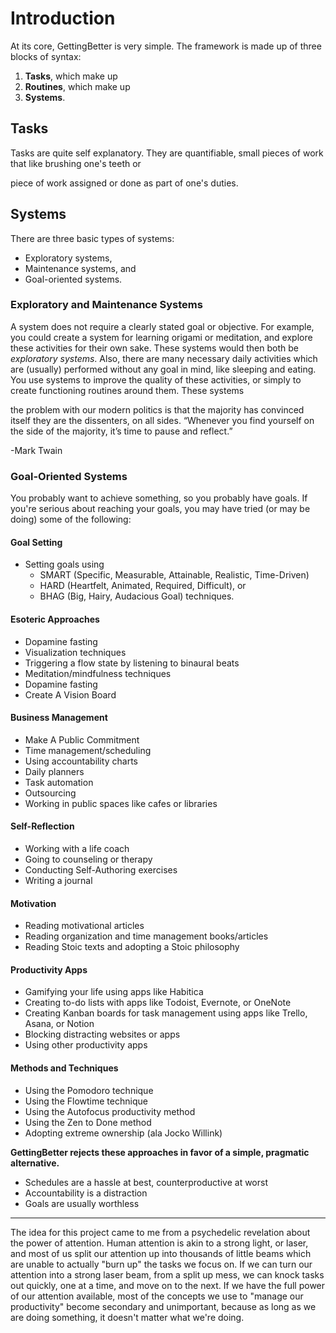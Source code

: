 # Introduction

At its core, GettingBetter is very simple. The framework is made up of three blocks of syntax:

1. **Tasks**, which make up
2. **Routines**, which make up
3. **Systems**.

## Tasks

Tasks are quite self explanatory. They are quantifiable, small pieces of work that like brushing one's teeth or

piece of work assigned or done as part of one's duties.

## Systems

There are three basic types of systems:

- Exploratory systems,
- Maintenance systems, and
- Goal-oriented systems.

### Exploratory and Maintenance Systems

A system does not require a clearly stated goal or objective. For example, you could create a system for learning origami or meditation, and explore these activities for their own sake. These systems would then both be _exploratory systems_. Also, there are many necessary daily activities which are (usually) performed without any goal in mind, like sleeping and eating. You use systems to improve the quality of these activities, or simply to create functioning routines around them. These systems

the problem with our modern politics is that the majority has convinced itself they are the dissenters, on all sides.
“Whenever you find yourself on the side of the majority, it’s time to pause and reflect.”

-Mark Twain

### Goal-Oriented Systems

You probably want to achieve something, so you probably have goals. If you're serious about reaching your goals, you may have tried (or may be doing) some of the following:

#### Goal Setting

- Setting goals using
  - SMART (Specific, Measurable, Attainable, Realistic, Time-Driven)
  - HARD (Heartfelt, Animated, Required, Difficult), or
  - BHAG (Big, Hairy, Audacious Goal) techniques.

#### Esoteric Approaches

- Dopamine fasting
- Visualization techniques
- Triggering a flow state by listening to binaural beats
- Meditation/mindfulness techniques
- Dopamine fasting
- Create A Vision Board

#### Business Management

- Make A Public Commitment
- Time management/scheduling
- Using accountability charts
- Daily planners
- Task automation
- Outsourcing
- Working in public spaces like cafes or libraries

#### Self-Reflection

- Working with a life coach
- Going to counseling or therapy
- Conducting Self-Authoring exercises
- Writing a journal

#### Motivation

- Reading motivational articles
- Reading organization and time management books/articles
- Reading Stoic texts and adopting a Stoic philosophy

#### Productivity Apps

- Gamifying your life using apps like Habitica
- Creating to-do lists with apps like Todoist, Evernote, or OneNote
- Creating Kanban boards for task management using apps like Trello, Asana, or Notion
- Blocking distracting websites or apps
- Using other productivity apps

#### Methods and Techniques

- Using the Pomodoro technique
- Using the Flowtime technique
- Using the Autofocus productivity method
- Using the Zen to Done method
- Adopting extreme ownership (ala Jocko Willink)

**GettingBetter rejects these approaches in favor of a simple, pragmatic alternative.**

- Schedules are a hassle at best, counterproductive at worst
- Accountability is a distraction
- Goals are usually worthless

---

The idea for this project came to me from a psychedelic revelation about the power of attention. Human attention is akin to a strong light, or laser, and most of us split our attention up into thousands of little beams which are unable to actually "burn up" the tasks we focus on. If we can turn our attention into a strong laser beam, from a split up mess, we can knock tasks out quickly, one at a time, and move on to the next. If we have the full power of our attention available, most of the concepts we use to "manage our productivity" become secondary and unimportant, because as long as we are doing something, it doesn't matter what we're doing. 